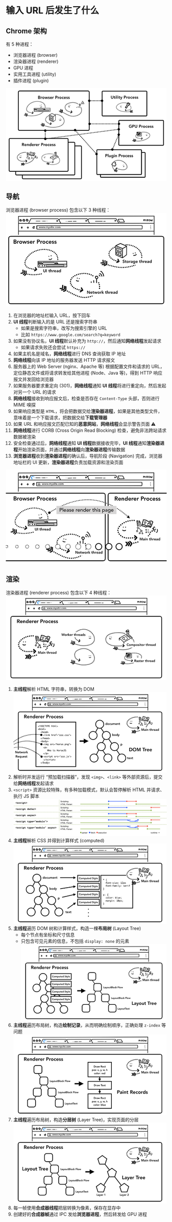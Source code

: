 # 输入 URL 后发生了什么

## Chrome 架构

有 5 种进程：
- 浏览器进程 (browser)
- 渲染器进程 (renderer)
- GPU 进程
- 实用工具进程 (utility)
- 插件进程 (plugin)

![](assets/chrome_arch.png)

## 导航

浏览器进程 (browser process) 包含以下 3 种线程：
![](assets/browser_process.png)

1. 在浏览器的地址栏输入 URL，按下回车
2. **UI 线程**判断输入的是 URL 还是搜索字符串
   - 如果是搜索字符串，改写为搜索引擎的 URL
   - 比如 `https://www.google.com/search?q=keyword`
3. 如果没有协议名，**UI 线程**默认补充为 `http://`，然后通知**网络线程**发起请求
   - 如果请求失败还会尝试 `https://`
4. 如果主机名是域名，**网络线程**进行 DNS 查询获取 IP 地址
5. **网络线程**向该 IP 地址的服务器发送 HTTP 请求报文
6. 服务器上的 Web Server (nginx、Apache 等) 根据配置文件和请求的 URL，定位静态文件或将请求转发给其他进程 (Node、Java 等)，得到 HTTP 响应报文并发回给浏览器
7. 如果服务器要求重定向 (301)，**网络线程**通知 **UI 线程**将进行重定向，然后发起对另一个 URL 的请求
8. **网络线程**接收到响应报文后，检查是否存在 `Content-Type` 头部，否则进行 MIME 嗅探
9.  如果响应类型是 `HTML`，将会把数据交给**渲染器进程**，如果是其他类型文件，意味着是一个下载请求，把数据交给**下载管理器**
10. 如果 URL 和响应报文匹配已知的**恶意网站**，**网络线程**会显示警告页面 ⚠️
11. **网络线程**进行 CORB (Cross Origin Read Blocking) 检查，避免非法跨站请求数据被渲染
12. 安全检查通过后，**网络线程**通知 **UI 线程**数据接收完毕，**UI 线程**通知**渲染器进程**开始渲染页面，并通过**网络线程**向**渲染器进程**传输数据
13. **浏览器进程**收到**渲染器进程**的确认后，导航阶段 (Navigation) 完成，浏览器地址栏的 UI 更新，**渲染器进程**负责加载资源和渲染页面

![](assets/start_render.png)

## 渲染

渲染器进程 (renderer process) 包含以下 4 种线程：
![](assets/renderer_process.png)

1. **主线程**解析 HTML 字符串，转换为 DOM
   ![](assets/dom_tree.png)
2. 解析时并发运行 “预加载扫描器”，发现 `<img>`、`<link>` 等外部资源后，提交给**网络线程**发起请求
3. `<script>` 资源比较特殊，有多种加载模式，默认会暂停解析 HTML 并请求、执行 JS 脚本
   ![](assets/script_load.png)
4. **主线程**解析 CSS 并得到计算样式 (computed)
   ![](assets/computed_style.png)
5. **主线程**遍历 DOM 树和计算样式，构造一棵**布局树** (Layout Tree)
   - 每个节点有坐标和尺寸信息
   - 只包含可见元素的信息，不包括 `display: none` 的元素
   ![](assets/layout_tree.png)
6. **主线程**遍历布局树，构造**绘制记录**，从而明确绘制顺序，正确处理 `z-index` 等问题
   ![](assets/paint_records.png)
7. **主线程**遍历布局树，构造**分层树** (Layer Tree)，实现页面的分层
   ![](assets/layer_tree.png)
8. 每一帧使用**合成器线程**把层转换为像素，保存在显存中
9.  创建好的**合成器帧**通过 IPC 发给**浏览器进程**，然后转发给 GPU 进程
